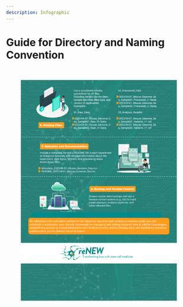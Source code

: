 ```yaml
---
description: Infographic
---
```


# Guide for Directory and Naming Convention

<div data-full-width="true">

<figure><img src="../../.gitbook/assets/Directory and Naming Structure - 1.jpg" alt=""><figcaption></figcaption></figure>

</div>

<figure><img src="../../.gitbook/assets/Directory and Naming Structure - 2.jpg" alt=""><figcaption></figcaption></figure>

